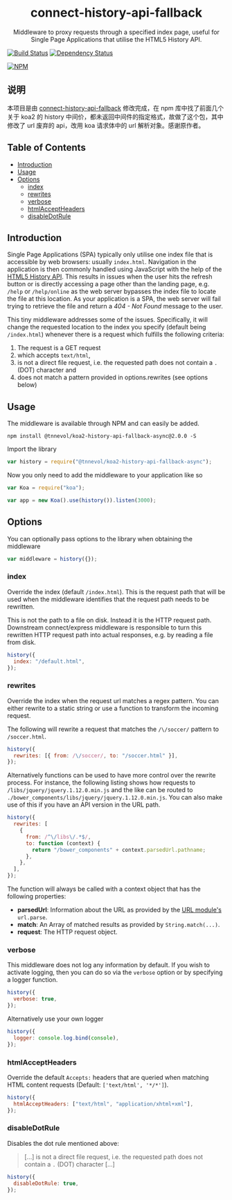 <h1 align="center">connect-history-api-fallback</h1>
<p align="center">Middleware to proxy requests through a specified index page, useful for Single Page Applications that utilise the HTML5 History API.</p>

[![Build Status](https://travis-ci.org/bripkens/connect-history-api-fallback.svg?branch=master)](https://travis-ci.org/bripkens/connect-history-api-fallback)
[![Dependency Status](https://david-dm.org/bripkens/connect-history-api-fallback/master.svg)](https://david-dm.org/bripkens/connect-history-api-fallback/master)

[![NPM](https://nodei.co/npm/connect-history-api-fallback.png?downloads=true&downloadRank=true)](https://nodei.co/npm/connect-history-api-fallback/)

<h2>说明</h2>

本项目是由
[connect-history-api-fallback](https://github.com/bripkens/connect-history-api-fallback)
修改完成，在 npm 库中找了前面几个关于 koa2 的 history 中间价，都未返回中间件的指定格式，故做了这个包，其中修改了 url 废弃的 api，改用 koa 请求体中的 url 解析对象。感谢原作者。

<h2>Table of Contents</h2>

<!-- TOC depthFrom:2 depthTo:6 withLinks:1 updateOnSave:1 orderedList:0 -->

- [Introduction](#introduction)
- [Usage](#usage)
- [Options](#options)
  - [index](#index)
  - [rewrites](#rewrites)
  - [verbose](#verbose)
  - [htmlAcceptHeaders](#htmlacceptheaders)
  - [disableDotRule](#disabledotrule)

<!-- /TOC -->

## Introduction

Single Page Applications (SPA) typically only utilise one index file that is
accessible by web browsers: usually `index.html`. Navigation in the application
is then commonly handled using JavaScript with the help of the
[HTML5 History API](http://www.w3.org/html/wg/drafts/html/master/single-page.html#the-history-interface).
This results in issues when the user hits the refresh button or is directly
accessing a page other than the landing page, e.g. `/help` or `/help/online`
as the web server bypasses the index file to locate the file at this location.
As your application is a SPA, the web server will fail trying to retrieve the file and return a _404 - Not Found_
message to the user.

This tiny middleware addresses some of the issues. Specifically, it will change
the requested location to the index you specify (default being `/index.html`)
whenever there is a request which fulfills the following criteria:

1.  The request is a GET request
2.  which accepts `text/html`,
3.  is not a direct file request, i.e. the requested path does not contain a
    `.` (DOT) character and
4.  does not match a pattern provided in options.rewrites (see options below)

## Usage

The middleware is available through NPM and can easily be added.

```
npm install @tnnevol/koa2-history-api-fallback-async@2.0.0 -S
```

Import the library

```javascript
var history = require("@tnnevol/koa2-history-api-fallback-async");
```

Now you only need to add the middleware to your application like so

```javascript
var Koa = require("koa");

var app = new Koa().use(history()).listen(3000);
```

## Options

You can optionally pass options to the library when obtaining the middleware

```javascript
var middleware = history({});
```

### index

Override the index (default `/index.html`). This is the request path that will be used when the middleware identifies that the request path needs to be rewritten.

This is not the path to a file on disk. Instead it is the HTTP request path. Downstream connect/express middleware is responsible to turn this rewritten HTTP request path into actual responses, e.g. by reading a file from disk.

```javascript
history({
  index: "/default.html",
});
```

### rewrites

Override the index when the request url matches a regex pattern. You can either rewrite to a static string or use a function to transform the incoming request.

The following will rewrite a request that matches the `/\/soccer/` pattern to `/soccer.html`.

```javascript
history({
  rewrites: [{ from: /\/soccer/, to: "/soccer.html" }],
});
```

Alternatively functions can be used to have more control over the rewrite process. For instance, the following listing shows how requests to `/libs/jquery/jquery.1.12.0.min.js` and the like can be routed to `./bower_components/libs/jquery/jquery.1.12.0.min.js`. You can also make use of this if you have an API version in the URL path.

```javascript
history({
  rewrites: [
    {
      from: /^\/libs\/.*$/,
      to: function (context) {
        return "/bower_components" + context.parsedUrl.pathname;
      },
    },
  ],
});
```

The function will always be called with a context object that has the following properties:

- **parsedUrl**: Information about the URL as provided by the [URL module's](https://nodejs.org/api/url.html#url_url_parse_urlstr_parsequerystring_slashesdenotehost) `url.parse`.
- **match**: An Array of matched results as provided by `String.match(...)`.
- **request**: The HTTP request object.

### verbose

This middleware does not log any information by default. If you wish to activate logging, then you can do so via the `verbose` option or by specifying a logger function.

```javascript
history({
  verbose: true,
});
```

Alternatively use your own logger

```javascript
history({
  logger: console.log.bind(console),
});
```

### htmlAcceptHeaders

Override the default `Accepts:` headers that are queried when matching HTML content requests (Default: `['text/html', '*/*']`).

```javascript
history({
  htmlAcceptHeaders: ["text/html", "application/xhtml+xml"],
});
```

### disableDotRule

Disables the dot rule mentioned above:

> […] is not a direct file request, i.e. the requested path does not contain a `.` (DOT) character […]

```javascript
history({
  disableDotRule: true,
});
```
